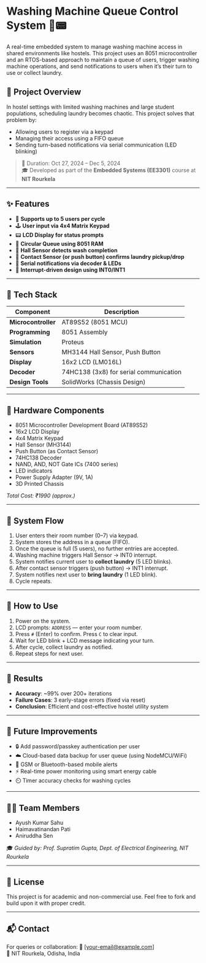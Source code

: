 # Washing Machine Queue Control System 🧺📟

A real-time embedded system to manage washing machine access in shared environments like hostels. This project uses an 8051 microcontroller and an RTOS-based approach to maintain a queue of users, trigger washing machine operations, and send notifications to users when it’s their turn to use or collect laundry.

## 🚀 Project Overview

In hostel settings with limited washing machines and large student populations, scheduling laundry becomes chaotic. This project solves that problem by:
- Allowing users to register via a keypad
- Managing their access using a FIFO queue
- Sending turn-based notifications via serial communication (LED blinking)

> 📅 Duration: Oct 27, 2024 – Dec 5, 2024  
> 🎓 Developed as part of the **Embedded Systems (EE3301)** course at **NIT Rourkela**

---

## ✨ Features

- 👥 **Supports up to 5 users per cycle**
- 🕹️ **User input via 4x4 Matrix Keypad**
- 📟 **LCD Display for status prompts**
- 🧠 **Circular Queue using 8051 RAM**
- 🧲 **Hall Sensor detects wash completion**
- 🧼 **Contact Sensor (or push button) confirms laundry pickup/drop**
- 📨 **Serial notifications via decoder & LEDs**
- 🔁 **Interrupt-driven design using INT0/INT1**

---

## 🧰 Tech Stack

| Component          | Description                                |
|--------------------|--------------------------------------------|
| **Microcontroller**| AT89S52 (8051 MCU)                         |
| **Programming**    | 8051 Assembly                      |
| **Simulation**     | Proteus                                    |
| **Sensors**        | MH3144 Hall Sensor, Push Button            |
| **Display**        | 16x2 LCD (LM016L)                          |
| **Decoder**        | 74HC138 (3x8) for serial communication     |
| **Design Tools**   | SolidWorks (Chassis Design)                |

---

## 🔌 Hardware Components

- 8051 Microcontroller Development Board (AT89S52)
- 16x2 LCD Display
- 4x4 Matrix Keypad
- Hall Sensor (MH3144)
- Push Button (as Contact Sensor)
- 74HC138 Decoder
- NAND, AND, NOT Gate ICs (7400 series)
- LED indicators
- Power Supply Adapter (9V, 1A)
- 3D Printed Chassis

*Total Cost: ₹1990 (approx.)*

---

## 🔧 System Flow

1. User enters their room number (0–7) via keypad.
2. System stores the address in a queue (FIFO).
3. Once the queue is full (5 users), no further entries are accepted.
4. Washing machine triggers Hall Sensor → INT0 interrupt.
5. System notifies current user to **collect laundry** (5 LED blinks).
6. After contact sensor triggers (push button) → INT1 interrupt.
7. System notifies next user to **bring laundry** (1 LED blink).
8. Cycle repeats.

---

## 📘 How to Use

1. Power on the system.
2. LCD prompts: `ADDRESS` — enter your room number.
3. Press `#` (Enter) to confirm. Press `C` to clear input.
4. Wait for LED blink + LCD message indicating your turn.
5. After cycle, collect laundry as notified.
6. Repeat steps for next user.

---

## 🎯 Results

- **Accuracy**: ~99% over 200+ iterations
- **Failure Cases**: 3 early-stage errors (fixed via reset)
- **Conclusion**: Efficient and cost-effective hostel utility system

---

## 🚀 Future Improvements

- 🔒 Add password/passkey authentication per user
- ☁️ Cloud-based data backup for user queue (using NodeMCU/WiFi)
- 📱 GSM or Bluetooth-based mobile alerts
- ⚡ Real-time power monitoring using smart energy cable
- ⏲️ Timer accuracy checks for washing cycles

---

## 👨‍💻 Team Members

- Ayush Kumar Sahu  
- Haimavatinandan Pati  
- Aniruddha Sen

🎓 *Guided by: Prof. Supratim Gupta, Dept. of Electrical Engineering, NIT Rourkela*

---

## 📄 License

This project is for academic and non-commercial use. Feel free to fork and build upon it with proper credit.

---

## 📬 Contact

For queries or collaboration:
📧 [your-email@example.com]  
📍 NIT Rourkela, Odisha, India
